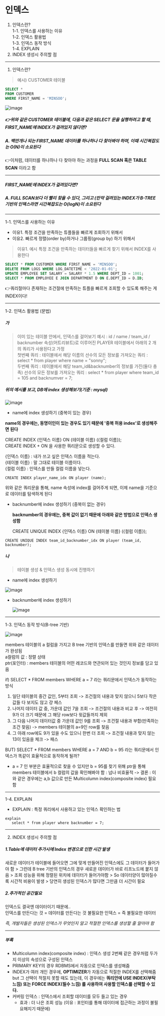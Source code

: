 # 인덱스  
1. 인덱스란?   
   1-1. 인덱스를 사용하는 이유  
   1-2. 인덱스 활용법    
   1-3. 인덱스 동작 방식  
   1-4. EXPLAIN  
2. INDEX 생성시 주의할 점   

---


1. 인덱스란?  


> 예시) CUSTOMER 테이블

```SQL
SELECT *
FROM CUSTOMER
WHERE FIRST_NAME = 'MINSOO';
```


![image](https://github.com/mithzinf/DB-Study/assets/124668883/140a5028-8254-49f1-86ac-4f1145cd2971)  

##### 👉위와 같은 CUSTOMER 테이블에, 다음과 같은 SELECT 문을 실행하려고 할 때, **FIRST_NAME**에 INDEX가 걸려있지 않다면?  

##### A. 백만개나 되는 FIRST_NAME 데이터를 하나하나 다 찾아봐야 하며, 이때 시간복잡도는 O(N)이 소요된다  
👉이처럼, 데이터를 하나하나 다 찾아야 하는 과정을 **FULL SCAN 혹은 TABLE SCAN** 이라고 함  



---


##### **FIRST_NAME**에 INDEX가 걸려있다면?  


##### A. FULL SCAN보다 더 빨리 찾을 수 있다, 그리고 (만약 걸려있는 INDEX가 B-TREE 기반의 인덱스라면 시간복잡도는 O(logN)이 소요된다  



---



1-1. 인덱스를 사용하는 이유  
- 이유1. 특정 조건을 만족하는 튜플들을 빠르게 조회하기 위해서
- 이유2. 빠르게 정렬(order by)하거나 그룹핑(group by) 하기 위해서



> 이유1. 예시
> 특정 조건을 만족하는 데이터들을 빠르게 찾기 위해서 INDEX를 사용한다
```sql
SELECT * FROM CUSTOMER WHERE FIRST_NAME = 'MINSOO';
DELETE FROM LOGS WHERE LOG_DATETIME < '2022-01-01';
UPDATE EMPLOYEE SET SALARY = SALARY * 1.5 WHERE DEPT_ID = 1001;
SELECT * FROM EMPLOYEE E JOIN DEPARTMENT D ON E.DEPT_ID = D.ID; 
```

👉쿼리절마다 존재하는 조건절에 만족하는 튜플을 빠르게 조회할 수 있도록 해주는 게 INDEX이다!  




---



1-2. 인덱스 활용법 (문법)  

##### 가

> 이미 있는 테이블 안에서, 인덱스를 걸어보기
> 예시 : id / name / team_id / backnumber 속성(어트리뷰트)로 이루어진 PLAYER 테이블에서 아래의 2 개의 쿼리가 사용된다고 가정  
> 첫번째 쿼리 : 테이블에서 해당 이름의 선수의 모든 정보를 가져오는 쿼리 : select * from player where name = "sonny";  
> 두번째 쿼리 : 테이블에서 해당 team_id&backnumber의 정보를 가진(둘다 충족) 선수의 모든 정보를 가져오는 쿼리 : select * from player where team_id = 105 and backnumver = 7;




##### 위의 예시를 보고, DB에 index 생성해보기(기준 : mysql)  
![image](https://github.com/mithzinf/DB-Study/assets/124668883/179a3d00-ca6d-4760-b9db-3f138b80110a)


- name에 index 생성하기 (중복이 있는 경우)

**name의 경우에는, 동명이인이 있는 경우도 있기 때문에 '중복 허용 index'로 생성해주면 된다**

CREATE INDEX {인덱스 이름} ON {테이블 이름} ({컬럼 이름});  
CREATE INDEX + ON 을 사용한 쿼리문으로 생성할 수 있다.  

{인덱스 이름} : 내가 쓰고 싶은 인덱스 이름을 적는다.  
{테이블 이름} : 말 그대로 테이블 이름이다.    
{컬럼 이름} : 인덱스를 만들 컬럼 이름을 넣는다.  

```mysql
CREATE INDEX player_name_idx ON player (name);
```

위와 같은 쿼리문을 통해, name 속성에 index를 걸어주게 되면, 이제 name을 기준으로 데이터를 탐색하게 된다


- backnumber에 index 생성하기 (중복이 없는 경우)

  **backnumber의 경우에는, 중복 값이 없기 때문에 아래와 같은 방법으로 인덱스 생성함**



  CREATE UNIQUE INDEX {인덱스 이름} ON {테이블 이름} ({컬럼 이름});


```mysql
CREATE UNIQUE INDEX team_id_backnumber_idx ON player (team_id, backnumber);
```



##### 나


> 테이블 생성 & 인덱스 생성 동시에 진행하기


- name에 index 생성하기


![image](https://github.com/mithzinf/DB-Study/assets/124668883/d11186fd-24fd-44b6-bef9-9ca707f34015)  




- backnumber에 index 생성하기


  ![image](https://github.com/mithzinf/DB-Study/assets/124668883/967b6e92-1841-4321-b488-c98553709d4f)



---

1-3. 인덱스 동작 방식(B-tree 기반)


![image](https://github.com/mithzinf/DB-Study/assets/124668883/30c44085-c284-40e7-adae-091ef48f4a5e)

members 테이블의 a 컬럼을 가지고 B tree 기반의 인덱스를 만들면 위와 같은 데이터가 완성됨  
a컬럼의 값 : 정렬 상태  
ptr(포인터) : members 테이블의 어떤 레코드와 연관되어 있는 것인지 정보를 담고 있음   


if) SELECT * FROM members WHERE a = 7 라는 쿼리문에서 인덱스가 동작하는 방식
1. 일단 테이블의 중간 값인, 5부터 조회 -> 조건절의 내용과 맞지 않으니 5보다 작은 값들 다 보지도 않고 걍 페스
2. 나머지 데이터 값 중, 가운데 값인 7을 조회 -> 조건절의 내용과 비교 후 -> 여전히 9가 더 크기 때문에 그 해당 row보다 윗값들까지 제외
3. 그 다음 나머지 데이터값 중 가운데 값인 9를 조회 -> 조건절 내용과 부합(만족하는 조건 찾음) -> members 테이블의 a=9인 row를 찾음
4. 그 아래 row에도 9가 있을 수도 있으니 한번 더 조회 -> 조건절 내용과 맞지 않는 13이 있음을 체크 -> 패스


BUT) SELECT * FROM members WHERE a = 7 AND b = 95 라는 쿼리문에서 인덱스가 똑같이 효율적으로 동작하게 될까?
- a = 7 인 부분은 효율적으로 찾을 수 있지만 b = 95를 찾기 위해 ptr을 통해 members 테이블에서 b 컬럼의 값을 확인해봐야 함 : 넘나 비효율적 -> 결론 : 이와 같은 경우에는 a,b 값으로 만든 Multicolumn index(composite index) 필요함





---




1-4. EXPLAIN


- EXPLAIN : 특정 쿼리에서 사용하고 있는 인덱스 확인하는 법

```mysql
explain
   select * from player where backnumber = 7;
```

  
---


2. INDEX 생성시 주의할 점 

##### 1.Table에 데이터 추가시에 Index 변경으로 인한 시간 발생     
새로운 데이터가 테이블에 들어오면 그에 맞게 만들어진 인덱스에도 그 데이터가 들어가야 함 > 그런데 B tree 기반의 인덱스의 경우 새로운 데이터가 바로 리프노드에 붙지 않음 > 조회 성능을 위해 정렬된 위치에 데이터가 들어가야함 > So 데이터양이 많아질수록 시간적 비용이 발생 > 당연히 생성된 인덱스가 많다면 그만큼 더 시간이 필요   


##### 2.추가적인 공간필요  
인덱스도 결국엔 데이터이기 때문에..  
인덱스를 만든다는 것 = 데이터를 만든다는 것
불필요한 인덱스 = 즉 불필요한 데이터

*즉, 개발자들은 생성된 인덱스가 무엇인지 알고 적절한 인덱스를 생성할 줄 알아야 함*






---

##### 부록
- Multicolumn index(composite index) : 인덱스 생성 2번째 같은 경우처럼 두가지 이상의 속성으로 구성된 인덱스
- PRIMARY KEY의 경우 RDBMS에서 자동으로 인덱스를 생성해줌
- INDEX가 여러 개인 경우에, **OPTIMIZER**가 자동으로 적절한 INDEX를 선택해줌 but 그 선택이 적절치 못할 때도 있는데, 이 경우에는 **쿼리안에 USE INDEX(부탁 느낌) 또는 FORCE INDEX(필수 느낌) 를 사용하여 사용할 인덱스를 선택할 수 있다.**
- 커버링 인덱스 : 인덱스에서 조회할 데이터를 모두 들고 있는 경우
  - 효과 : 더 나은 조회 성능 (이유 : 포인터를 통해 데이터에 접근하는 과정이 불필요해지기 때문에)





   
   
